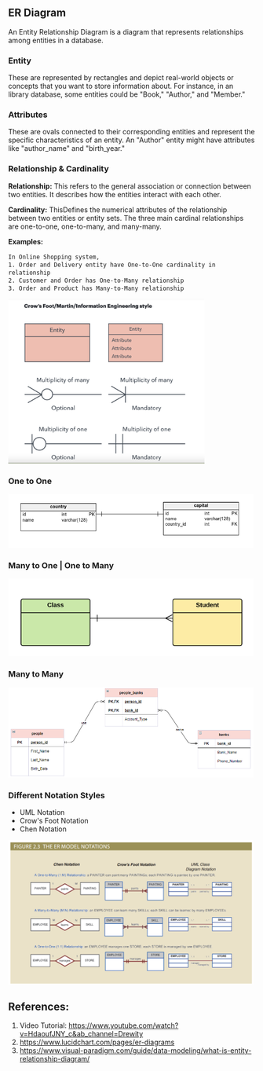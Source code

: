 
## ER Diagram
An Entity Relationship Diagram is a diagram that represents relationships among entities in a database.

### Entity
These are represented by rectangles and depict real-world objects or concepts that you want to store information about. For instance, in an library database, some entities could be "Book," "Author," and "Member."

### Attributes
These are ovals connected to their corresponding entities and represent the specific characteristics of an entity. An "Author" entity might have attributes like "author_name" and "birth_year."

### Relationship & Cardinality
**Relationship:** This refers to the general association or connection between two entities. It describes how the entities interact with each other.

**Cardinality:** ThisDefines the numerical attributes of the relationship between two entities or entity sets. The three main cardinal relationships are one-to-one, one-to-many, and many-many. 

**Examples:**

    In Online Shopping system, 
    1. Order and Delivery entity have One-to-One cardinality in relationship
    2. Customer and Order has One-to-Many relationship
    3. Order and Product has Many-to-Many relationship


<img src="../../Images/entity_relationship.png" width="400">

### One to One
<img src="../../Images/database/one-to-one.png" width="500">

### Many to One | One to Many
<img src="../../Images/database/many-to-one.webp" width="500">

### Many to Many

<img src="../../Images/database/many_to_many.png" width="500">

### Different Notation Styles
- UML Notation
- Crow's Foot Notation
- Chen Notation

<img src="../../Images/database/ER_notation_styles.png" width="500">


## References: 
1. Video Tutorial: https://www.youtube.com/watch?v=HdaoufJNY_c&ab_channel=Drewity
2. https://www.lucidchart.com/pages/er-diagrams
3. https://www.visual-paradigm.com/guide/data-modeling/what-is-entity-relationship-diagram/